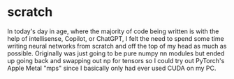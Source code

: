# scratch

In today's day in age, where the majority of code being written is with the help of intellisense, Copilot, or ChatGPT, I felt the 
need to spend some time writing neural networks from scratch and off the top of my head as much as possible.  Originally was just going to be pure numpy nn modules 
but ended up going back and swapping out np for tensors so I could try out PyTorch's Apple Metal "mps" since I basically only had ever used CUDA on my PC.  
